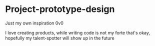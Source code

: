 # Project-prototype-design
Just my own inspiration 0v0

I love creating products, while writing code is not my forte
that's okay, hopefully my talent-spotter will show up in the future
